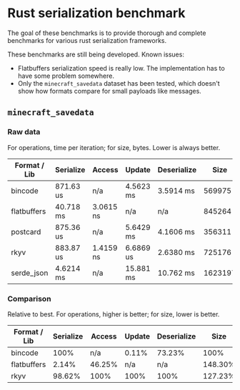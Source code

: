 # Rust serialization benchmark

The goal of these benchmarks is to provide thorough and complete benchmarks for various rust
serialization frameworks.

These benchmarks are still being developed. Known issues:

- Flatbuffers serialization speed is really low. The implementation has to have some problem
  somewhere.
- Only the `minecraft_savedata` dataset has been tested, which doesn't show how formats compare for
  small payloads like messages.

## `minecraft_savedata`

### Raw data

For operations, time per iteration; for size, bytes. Lower is always better.

| Format / Lib  | Serialize | Access    | Update    | Deserialize   | Size      |
|---------------|-----------|-----------|-----------|---------------|-----------|
| bincode       | 871.63 us | n/a       | 4.5623 ms | 3.5914 ms     | 569975    |
| flatbuffers   | 40.718 ms | 3.0615 ns | n/a       | n/a           | 845264    |
| postcard      | 875.36 us | n/a       | 5.6429 ms | 4.1606 ms     | 356311    |
| rkyv          | 883.87 us | 1.4159 ns | 6.6869 us | 2.6380 ms     | 725176    |
| serde_json    | 4.6214 ms | n/a       | 15.881 ms | 10.762 ms     | 1623197   |

### Comparison

Relative to best. For operations, higher is better; for size, lower is better.

| Format / Lib  | Serialize | Access    | Update    | Deserialize   | Size      |
|---------------|-----------|-----------|-----------|---------------|-----------|
| bincode       | 100%      | n/a       | 0.11%     | 73.23%        | 100%      |
| flatbuffers   | 2.14%     | 46.25%    | n/a       | n/a           | 148.30%   |
| rkyv          | 98.62%    | 100%      | 100%      | 100%          | 127.23%   |

